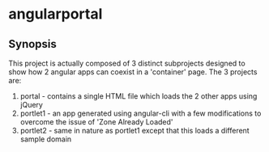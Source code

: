 # angularportal

## Synopsis
This project is actually composed of 3 distinct subprojects designed to show
how 2 angular apps can coexist in a 'container' page.
The 3 projects are:
1.  portal - contains a single HTML file which loads the 2 other apps using jQuery
2.  portlet1 - an app generated using angular-cli with a few modifications to
               overcome the issue of 'Zone Already Loaded'
3.  portlet2 - same in nature as portlet1 except that this loads a different sample domain


